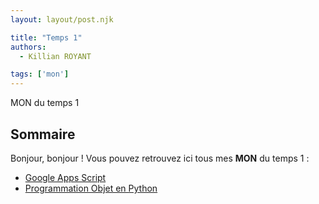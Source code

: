```yaml
---
layout: layout/post.njk

title: "Temps 1"
authors:
  - Killian ROYANT

tags: ['mon']
---
```


<!-- début résumé -->

MON du temps 1
<!-- fin résumé -->

## Sommaire

Bonjour, bonjour ! Vous pouvez retrouvez ici tous mes **MON** du temps 1 :

- [Google Apps Script](gg_apps_script/)
- [Programmation Objet en Python](POO_python/)
